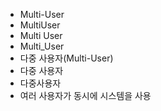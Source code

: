 - Multi-User
- MultiUser
- Multi User
- Multi_User
- 다중 사용자(Multi-User)
- 다중 사용자
- 다중사용자
- 여러 사용자가 동시에 시스템을 사용